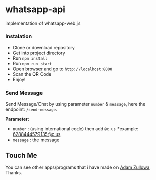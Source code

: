 # whatsapp-api

implementation of whatsapp-web.js

### Instalation

- Clone or download repository
- Get into project directory
- Run `npm install`
- Run `npm run start`
- Open browser and go to `http://localhost:8000`
- Scan the QR Code
- Enjoy!

### Send Message

Send Message/Chat by using parameter `number` & `message`, here the endpoint: `/send-message`.

**Parameter:**

- `number` : (using international code) then add `@c.us` \*example: 6288444579135@c.us
- `message` : the message

## Touch Me

You can see other apps/programs that i have made on <a href="https://adamzullowa06.github.io/">Adam Zullowa</a>, Thanks.
